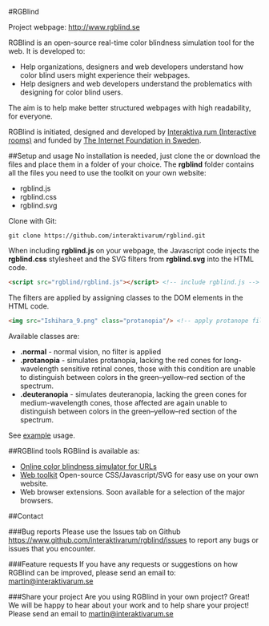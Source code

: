 #RGBlind

Project webpage: http://www.rgblind.se

RGBlind is an open-source real-time color blindness simulation tool for the web. It is developed to:
* Help organizations, designers and web developers understand how color blind users might experience their webpages.
* Help designers and web developers understand the problematics with designing for color blind users.

The aim is to help make better structured webpages with high readability, for everyone.

RGBlind is initiated, designed and developed by [Interaktiva rum (Interactive rooms)](http://www.interaktivarum.se/en) and funded by [The Internet Foundation in Sweden](http://www.iis.se/english).

##Setup and usage
No installation is needed, just clone the or download the files and place them in a folder of your choice. The **rgblind** folder contains all the files you need to use the toolkit on your own website:
* rgblind.js
* rgblind.css
* rgblind.svg

Clone with Git:
```
git clone https://github.com/interaktivarum/rgblind.git
```


When including **rgblind.js** on your webpage, the Javascript code injects the **rgblind.css** stylesheet and the SVG filters from **rgblind.svg** into the HTML code.
```html
<script src="rgblind/rgblind.js"></script> <!-- include rgblind.js -->
```

The filters are applied by assigning classes to the DOM elements in the HTML code.
```html
<img src="Ishihara_9.png" class="protanopia"/> <!-- apply protanope filter to the image element -->
```

Available classes are:
* **.normal** - normal vision, no filter is applied
* **.protanopia** - simulates protanopia, lacking the red cones for long-wavelength sensitive retinal cones, those with this condition are unable to distinguish between colors in the green–yellow–red section of the spectrum.
* **.deuteranopia** - simulates deuteranopia, lacking the green cones for medium-wavelength cones, those affected are again unable to distinguish between colors in the green–yellow–red section of the spectrum.

See [example](examples/example.html) usage.

##RGBlind tools
RGBlind is available as:
* [Online color blindness simulator for URLs](http://www.rgblind.se/#/url)
* [Web toolkit](https://github.com/interaktivarum/rgblind) Open-source CSS/Javascript/SVG for easy use on your own website.
* Web browser extensions. Soon available for a selection of the major browsers.

##Contact

###Bug reports
Please use the Issues tab on Github https://www.github.com/interaktivarum/rgblind/issues to report any bugs or issues that you encounter.

###Feature requests
If you have any requests or suggestions on how RGBlind can be improved, please send an email to: martin@interaktivarum.se

###Share your project
Are you using RGBlind in your own project? Great! We will be happy to hear about your work and to help share your project! Please send an email to martin@interaktivarum.se